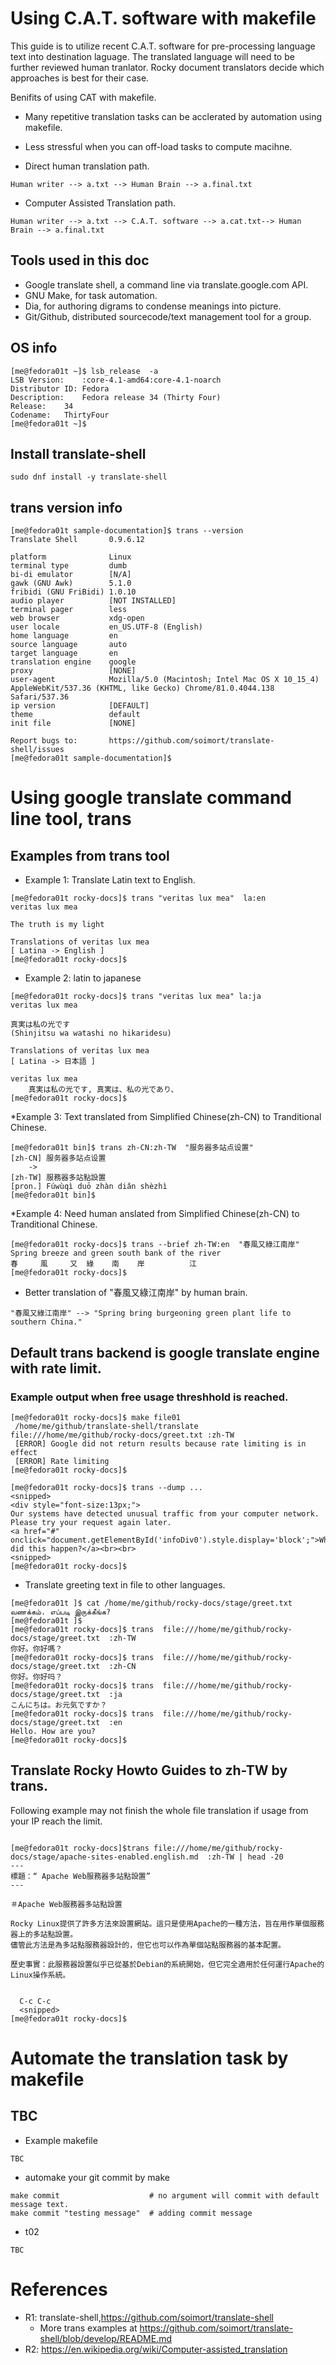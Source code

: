# Using C.A.T. software with makefile

This guide is to utilize recent C.A.T. software for pre-processing language text into destination laguage.
The translated language will need to be further reviewed  human tranlator.
Rocky document translators decide which approaches is best for their case.

Benifits of using CAT with makefile.
* Many repetitive translation tasks can be acclerated  by automation using makefile.
* Less stressful when you can off-load tasks to compute macihne.


* Direct human translation path.

```
Human writer --> a.txt --> Human Brain --> a.final.txt
```

* Computer Assisted Translation path.

```
Human writer --> a.txt --> C.A.T. software --> a.cat.txt--> Human Brain --> a.final.txt
```


## Tools used in this doc

* Google translate shell, a command line via translate.google.com API.
* GNU Make, for task automation.
* Dia, for authoring digrams to condense meanings into picture.
* Git/Github, distributed sourcecode/text  management tool for a group.

## OS info
```
[me@fedora01t ~]$ lsb_release  -a
LSB Version:	:core-4.1-amd64:core-4.1-noarch
Distributor ID:	Fedora
Description:	Fedora release 34 (Thirty Four)
Release:	34
Codename:	ThirtyFour
[me@fedora01t ~]$ 
```

## Install translate-shell
```
sudo dnf install -y translate-shell
```
## trans version info
```
[me@fedora01t sample-documentation]$ trans --version
Translate Shell       0.9.6.12

platform              Linux
terminal type         dumb
bi-di emulator        [N/A]
gawk (GNU Awk)        5.1.0
fribidi (GNU FriBidi) 1.0.10
audio player          [NOT INSTALLED]
terminal pager        less
web browser           xdg-open
user locale           en_US.UTF-8 (English)
home language         en
source language       auto
target language       en
translation engine    google
proxy                 [NONE]
user-agent            Mozilla/5.0 (Macintosh; Intel Mac OS X 10_15_4) AppleWebKit/537.36 (KHTML, like Gecko) Chrome/81.0.4044.138 Safari/537.36
ip version            [DEFAULT]
theme                 default
init file             [NONE]

Report bugs to:       https://github.com/soimort/translate-shell/issues
[me@fedora01t sample-documentation]$ 

```

# Using google translate command line tool, trans

## Examples from trans tool

* Example 1: Translate Latin text to English.

```
[me@fedora01t rocky-docs]$ trans "veritas lux mea"  la:en 
veritas lux mea

The truth is my light

Translations of veritas lux mea
[ Latina -> English ]
[me@fedora01t rocky-docs]$
```

* Example 2: latin to japanese

```
[me@fedora01t rocky-docs]$ trans "veritas lux mea" la:ja
veritas lux mea

真実は私の光です
(Shinjitsu wa watashi no hikaridesu)

Translations of veritas lux mea
[ Latina -> 日本語 ]

veritas lux mea
    真実は私の光です, 真実は、私の光であり、
[me@fedora01t rocky-docs]$ 

```

*Example 3:  Text translated from Simplified Chinese(zh-CN) to Tranditional Chinese.

```
[me@fedora01t bin]$ trans zh-CN:zh-TW  "服务器多站点设置"
[zh-CN] 服务器多站点设置
    ->
[zh-TW] 服務器多站點設置
[pron.] Fúwùqì duō zhàn diǎn shèzhì
[me@fedora01t bin]$

```

*Example 4: Need human anslated from Simplified Chinese(zh-CN) to Tranditional Chinese.

```
[me@fedora01t rocky-docs]$ trans --brief zh-TW:en  "春風又綠江南岸"
Spring breeze and green south bank of the river
春     風     又  綠    南    岸          江
[me@fedora01t rocky-docs]$

```
* Better translation of "春風又綠江南岸" by human brain.
```
"春風又綠江南岸" --> "Spring bring burgeoning green plant life to southern China."
```

## Default trans backend is google translate engine with rate limit.

### Example output when free usage threshhold is reached.
```
[me@fedora01t rocky-docs]$ make file01
 /home/me/github/translate-shell/translate file:///home/me/github/rocky-docs/greet.txt :zh-TW
 [ERROR] Google did not return results because rate limiting is in effect
 [ERROR] Rate limiting
[me@fedora01t rocky-docs]$

[me@fedora01t rocky-docs]$ trans --dump ...
<snipped>
<div style="font-size:13px;">
Our systems have detected unusual traffic from your computer network.
Please try your request again later.
<a href="#" onclick="document.getElementById('infoDiv0').style.display='block';">Why did this happen?</a><br><br>
<snipped>
[me@fedora01t rocky-docs]$

```

* Translate greeting text in file to other languages.

```
[me@fedora01t ]$ cat /home/me/github/rocky-docs/stage/greet.txt
வணக்கம். எப்படி இருக்கீங்க?
[me@fedora01t ]$
[me@fedora01t rocky-docs]$ trans  file:///home/me/github/rocky-docs/stage/greet.txt  :zh-TW
你好。你好嗎？
[me@fedora01t rocky-docs]$ trans  file:///home/me/github/rocky-docs/stage/greet.txt  :zh-CN
你好。你好吗？
[me@fedora01t rocky-docs]$ trans  file:///home/me/github/rocky-docs/stage/greet.txt  :ja
こんにちは。お元気ですか？
[me@fedora01t rocky-docs]$ trans  file:///home/me/github/rocky-docs/stage/greet.txt  :en
Hello. How are you?
[me@fedora01t rocky-docs]$
```

## Translate Rocky Howto Guides to zh-TW by trans.

Following example may not finish the whole file translation if usage from your IP reach the limit.

```

[me@fedora01t rocky-docs]$trans file:///home/me/github/rocky-docs/stage/apache-sites-enabled.english.md  :zh-TW | head -20
---
標題：“ Apache Web服務器多站點設置”
---

＃Apache Web服務器多站點設置

Rocky Linux提供了許多方法來設置網站。這只是使用Apache的一種方法，旨在用作單個服務器上的多站點設置。
儘管此方法是為多站點服務器設計的，但它也可以作為單個站點服務器的基本配置。

歷史事實：此服務器設置似乎已從基於Debian的系統開始，但它完全適用於任何運行Apache的Linux操作系統。


  C-c C-c
  <snipped>
[me@fedora01t rocky-docs]$ 
```

# Automate the translation task by makefile
## TBC

* Example makefile

```
TBC
```

* automake your git commit by make
```
make commit                    # no argument will commit with default message text.
make commit "testing message"  # adding commit message
```

* t02

```
TBC
```

# References
* R1: translate-shell,https://github.com/soimort/translate-shell
   * More trans examples at https://github.com/soimort/translate-shell/blob/develop/README.md
* R2: https://en.wikipedia.org/wiki/Computer-assisted_translation
